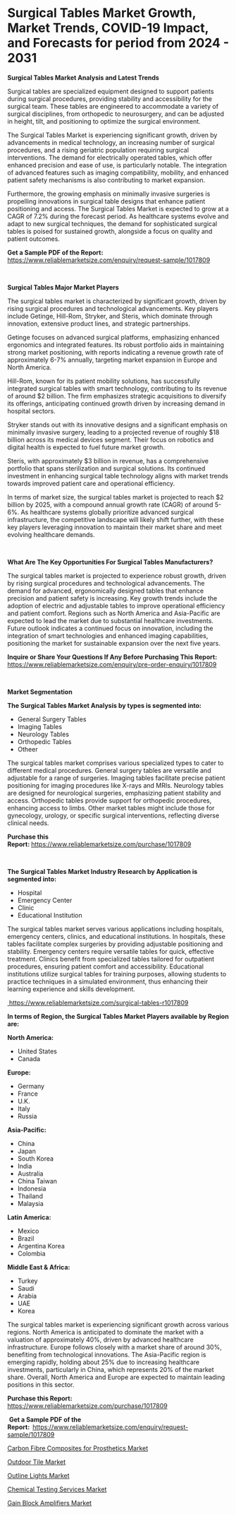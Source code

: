 <p><h1>Surgical Tables Market Growth, Market Trends, COVID-19 Impact, and Forecasts for period from 2024 - 2031</h1></p><p><strong>Surgical Tables Market Analysis and Latest Trends</strong></p>
<p><p>Surgical tables are specialized equipment designed to support patients during surgical procedures, providing stability and accessibility for the surgical team. These tables are engineered to accommodate a variety of surgical disciplines, from orthopedic to neurosurgery, and can be adjusted in height, tilt, and positioning to optimize the surgical environment. </p><p>The Surgical Tables Market is experiencing significant growth, driven by advancements in medical technology, an increasing number of surgical procedures, and a rising geriatric population requiring surgical interventions. The demand for electrically operated tables, which offer enhanced precision and ease of use, is particularly notable. The integration of advanced features such as imaging compatibility, mobility, and enhanced patient safety mechanisms is also contributing to market expansion.</p><p>Furthermore, the growing emphasis on minimally invasive surgeries is propelling innovations in surgical table designs that enhance patient positioning and access. The Surgical Tables Market is expected to grow at a CAGR of 7.2% during the forecast period. As healthcare systems evolve and adapt to new surgical techniques, the demand for sophisticated surgical tables is poised for sustained growth, alongside a focus on quality and patient outcomes.</p></p>
<p><strong>Get a Sample PDF of the Report:&nbsp;</strong> <a href="https://www.reliablemarketsize.com/enquiry/request-sample/1017809">https://www.reliablemarketsize.com/enquiry/request-sample/1017809</a></p>
<p>&nbsp;</p>
<p><strong>Surgical Tables Major Market Players</strong></p>
<p><p>The surgical tables market is characterized by significant growth, driven by rising surgical procedures and technological advancements. Key players include Getinge, Hill-Rom, Stryker, and Steris, which dominate through innovation, extensive product lines, and strategic partnerships.</p><p>Getinge focuses on advanced surgical platforms, emphasizing enhanced ergonomics and integrated features. Its robust portfolio aids in maintaining strong market positioning, with reports indicating a revenue growth rate of approximately 6-7% annually, targeting market expansion in Europe and North America.</p><p>Hill-Rom, known for its patient mobility solutions, has successfully integrated surgical tables with smart technology, contributing to its revenue of around $2 billion. The firm emphasizes strategic acquisitions to diversify its offerings, anticipating continued growth driven by increasing demand in hospital sectors.</p><p>Stryker stands out with its innovative designs and a significant emphasis on minimally invasive surgery, leading to a projected revenue of roughly $18 billion across its medical devices segment. Their focus on robotics and digital health is expected to fuel future market growth.</p><p>Steris, with approximately $3 billion in revenue, has a comprehensive portfolio that spans sterilization and surgical solutions. Its continued investment in enhancing surgical table technology aligns with market trends towards improved patient care and operational efficiency.</p><p>In terms of market size, the surgical tables market is projected to reach $2 billion by 2025, with a compound annual growth rate (CAGR) of around 5-6%. As healthcare systems globally prioritize advanced surgical infrastructure, the competitive landscape will likely shift further, with these key players leveraging innovation to maintain their market share and meet evolving healthcare demands.</p></p>
<p>&nbsp;</p>
<p><strong>What Are The Key Opportunities For Surgical Tables Manufacturers?</strong></p>
<p><p>The surgical tables market is projected to experience robust growth, driven by rising surgical procedures and technological advancements. The demand for advanced, ergonomically designed tables that enhance precision and patient safety is increasing. Key growth trends include the adoption of electric and adjustable tables to improve operational efficiency and patient comfort. Regions such as North America and Asia-Pacific are expected to lead the market due to substantial healthcare investments. Future outlook indicates a continued focus on innovation, including the integration of smart technologies and enhanced imaging capabilities, positioning the market for sustainable expansion over the next five years.</p></p>
<p><strong>Inquire or Share Your Questions If Any Before Purchasing This Report:</strong> <a href="https://www.reliablemarketsize.com/enquiry/pre-order-enquiry/1017809">https://www.reliablemarketsize.com/enquiry/pre-order-enquiry/1017809</a></p>
<p>&nbsp;</p>
<p><strong>Market Segmentation</strong></p>
<p><strong>The Surgical Tables Market Analysis by types is segmented into:</strong></p>
<p><ul><li>General Surgery Tables</li><li>Imaging Tables</li><li>Neurology Tables</li><li>Orthopedic Tables</li><li>Otheer</li></ul></p>
<p><p>The surgical tables market comprises various specialized types to cater to different medical procedures. General surgery tables are versatile and adjustable for a range of surgeries. Imaging tables facilitate precise patient positioning for imaging procedures like X-rays and MRIs. Neurology tables are designed for neurological surgeries, emphasizing patient stability and access. Orthopedic tables provide support for orthopedic procedures, enhancing access to limbs. Other market tables might include those for gynecology, urology, or specific surgical interventions, reflecting diverse clinical needs.</p></p>
<p><strong>Purchase this Report:&nbsp;</strong><a href="https://www.reliablemarketsize.com/purchase/1017809">https://www.reliablemarketsize.com/purchase/1017809</a></p>
<p>&nbsp;</p>
<p><strong>The Surgical Tables Market Industry Research by Application is segmented into:</strong></p>
<p><ul><li>Hospital</li><li>Emergency Center</li><li>Clinic</li><li>Educational Institution</li></ul></p>
<p><p>The surgical tables market serves various applications including hospitals, emergency centers, clinics, and educational institutions. In hospitals, these tables facilitate complex surgeries by providing adjustable positioning and stability. Emergency centers require versatile tables for quick, effective treatment. Clinics benefit from specialized tables tailored for outpatient procedures, ensuring patient comfort and accessibility. Educational institutions utilize surgical tables for training purposes, allowing students to practice techniques in a simulated environment, thus enhancing their learning experience and skills development.</p></p>
<p><a href="https://www.reliablemarketsize.com/surgical-tables-r1017809">&nbsp;https://www.reliablemarketsize.com/surgical-tables-r1017809</a></p>
<p><strong>In terms of Region, the Surgical Tables Market Players available by Region are:</strong></p>
<p>
    <p> <strong> North America: </strong>
        <ul>
            <li>United States</li>
            <li>Canada</li>
        </ul>
        </p> 
    <p> <strong> Europe: </strong>
        <ul>
            <li>Germany</li>
            <li>France</li>
            <li>U.K.</li>
            <li>Italy</li>
            <li>Russia</li>
        </ul>
        </p> 
    <p> <strong> Asia-Pacific: </strong>
        <ul>
            <li>China</li>
            <li>Japan</li>
            <li>South Korea</li>
            <li>India</li>
            <li>Australia</li>
            <li>China Taiwan</li>
            <li>Indonesia</li>
            <li>Thailand</li>
            <li>Malaysia</li>
        </ul>
        </p> 
    <p> <strong> Latin America: </strong>
        <ul>
            <li>Mexico</li>
            <li>Brazil</li>
            <li>Argentina Korea</li>
            <li>Colombia</li>
        </ul>
        </p> 
    <p> <strong> Middle East & Africa: </strong>
        <ul>
            <li>Turkey</li>
            <li>Saudi</li>
            <li>Arabia</li>
            <li>UAE</li>
            <li>Korea</li>
        </ul>
    </p>
    </p>
<p><p>The surgical tables market is experiencing significant growth across various regions. North America is anticipated to dominate the market with a valuation of approximately 40%, driven by advanced healthcare infrastructure. Europe follows closely with a market share of around 30%, benefiting from technological innovations. The Asia-Pacific region is emerging rapidly, holding about 25% due to increasing healthcare investments, particularly in China, which represents 20% of the market share. Overall, North America and Europe are expected to maintain leading positions in this sector.</p></p>
<p><strong>Purchase this Report: </strong><a href="https://www.reliablemarketsize.com/purchase/1017809">https://www.reliablemarketsize.com/purchase/1017809</a></p>
<p>&nbsp;<strong>Get a Sample PDF of the Report:&nbsp;&nbsp;</strong><a href="https://www.reliablemarketsize.com/enquiry/request-sample/1017809">https://www.reliablemarketsize.com/enquiry/request-sample/1017809</a></p>
<p><strong></strong></p>
<p><p><a href="https://issuu.com/reportprime-2/docs/carbon-fibre-composites-for-prosthe_9afd1710347a93">Carbon Fibre Composites for Prosthetics Market</a></p><p><a href="https://www.linkedin.com/pulse/deep-dive-outdoor-tile-market-itstrends-segmentation-competitive-spnve?trackingId=jc3ETSjbTlWA9IPKYtmITA%3D%3D">Outdoor Tile Market</a></p><p><a href="https://www.linkedin.com/pulse/global-outline-lights-industry-types-applications-qxhye?trackingId=nUMunyYiRtGfSjwtU6DYpQ%3D%3D">Outline Lights Market</a></p><p><a href="https://issuu.com/reportprime-2/docs/chemical-testing-services-market-si_f1e53f93282514">Chemical Testing Services Market</a></p><p><a href="https://medium.com/@williambatz78/the-global-gain-block-amplifiers-market-identifies-drivers-restraints-opportunities-and-trends-e15eb4e2340b">Gain Block Amplifiers Market</a></p></p>